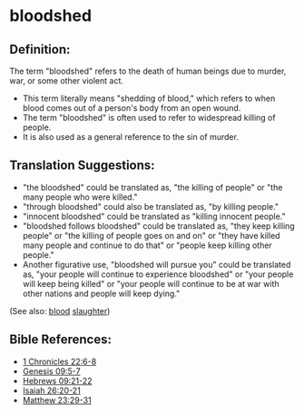 # bloodshed #

## Definition: ##

The term "bloodshed" refers to the death of human beings due to murder, war, or some other violent act.

* This term literally means "shedding of blood," which refers to when blood comes out of a person's body from an open wound.
* The term "bloodshed" is often used to refer to widespread killing of people.
* It is also used as a general reference to the sin of murder.

## Translation Suggestions: ##

* "the bloodshed" could be translated as, "the killing of people" or "the many people who were killed."
* "through bloodshed" could also be translated as, "by killing people."
* "innocent bloodshed" could be translated as "killing innocent people."
* "bloodshed follows bloodshed" could be translated as, "they keep killing people" or "the killing of people goes on and on" or "they have killed many people and continue to do that" or "people keep killing other people."
* Another figurative use, "bloodshed will pursue you" could be translated as, "your people will continue to experience bloodshed" or "your people will keep being killed" or "your people will continue to be at war with other nations and people will keep dying."

(See also: [blood](../kt/blood.md) [slaughter](../other/slaughter.md))

## Bible References: ##

* [1 Chronicles 22:6-8](https://door43.org/en/bible/notes/1ch/22/06)
* [Genesis 09:5-7](https://door43.org/en/bible/notes/gen/09/05)
* [Hebrews 09:21-22](https://door43.org/en/bible/notes/heb/09/21)
* [Isaiah 26:20-21](https://door43.org/en/bible/notes/isa/26/20)
* [Matthew 23:29-31](https://door43.org/en/bible/notes/mat/23/29)


